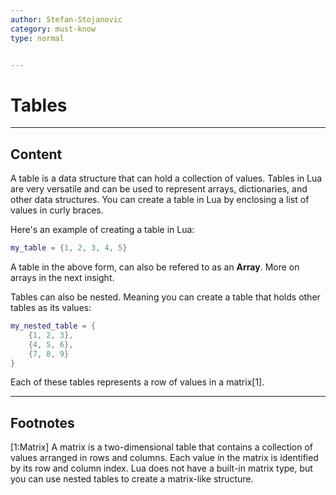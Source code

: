```yaml
---
author: Stefan-Stojanovic
category: must-know
type: normal


---
```


# Tables

---
## Content

A table is a data structure that can hold a collection of values. Tables in Lua are very versatile and can be used to represent arrays, dictionaries, and other data structures. You can create a table in Lua by enclosing a list of values in curly braces.

Here's an example of creating a table in Lua:
```lua
my_table = {1, 2, 3, 4, 5}
```

A table in the above form, can also be refered to as an **Array**. More on arrays in the next insight.

Tables can also be nested. Meaning you can create a table that holds other tables as its values:
```lua
my_nested_table = {
    {1, 2, 3},
    {4, 5, 6},
    {7, 8, 9}
}
```

Each of these tables represents a row of values in a matrix[1].

---
## Footnotes

[1:Matrix]
A matrix is a two-dimensional table that contains a collection of values arranged in rows and columns. Each value in the matrix is identified by its row and column index. Lua does not have a built-in matrix type, but you can use nested tables to create a matrix-like structure.